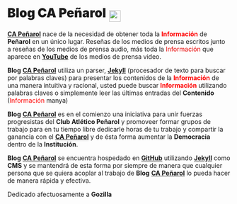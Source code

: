 # <span style="font-weight:900">Blog CA Peñarol</span> <img src="https://capeniarol.github.io/inicio/favicon.ico" width="26.5px" style="vertical-align:-10;">

[<strong>CA Peñarol</strong>](http://xn--capearol-g3a.cf) nace de la necesidad de obtener toda la <strong style="color:red;">Información</strong> de <strong>Peñarol</strong> en un único lugar. Reseñas de los medios de prensa escritos junto a reseñas de los medios de prensa audio, más toda la <span style="color:#e80505;">Información</span> que aparece en [<strong>YouTube</strong>](https://youtube.com) de los medios de prensa video.

<strong>Blog</strong> [<strong>CA Peñarol</strong>](http://xn--capearol-g3a.cf) utiliza un parser, [<strong>Jekyll</strong>](https://jekyllrb.com) (procesador de texto para buscar por palabras claves) para presentar los contenidos de la <strong style="color:red;">Información</strong> de una manera intuitiva y racional, usted puede buscar <strong style="color:red;">Información</strong> utilizando palabras claves o simplemente leer las últimas entradas del <strong>Contenido</strong> (<span style="color:red;">Información</span> manya)

<strong>Blog</strong> [<strong>CA Peñarol</strong>](http://xn--capearol-g3a.cf) es en el comienzo una iniciativa para unir fuerzas progresistas del <strong>Club Atlético Peñarol</strong> y promoveer formar grupos de trabajo para en tu tiempo libre dedicarle horas de tu trabajo y compartir la ganancia con el [<strong>CA Peñarol</strong>](http://xn--capearol-g3a.cf) y de ésta forma aumentar la <strong>Democracia</strong> dentro de la <strong>Institución</strong>.

<strong>Blog</strong> [<strong>CA Peñarol</strong>](http://xn--capearol-g3a.cf) se encuentra hospedado en [<strong>GitHub</strong>](https://github.com/abuseombudsman/blogcarbonero/) utilizando [<strong>Jekyll</strong>](https://jekyllrb.com) como <strong>CMS</strong> y se mantendrá de esta forma por siempre de manera que cualquier persona que se quiera acoplar al trabajo de <strong>Blog</strong> [<strong>CA Peñarol</strong>](http://xn--capearol-g3a.cf) lo pueda hacer de manera rápida y efectiva.

Dedicado afectuosamente a <strong>Gozilla</strong>
